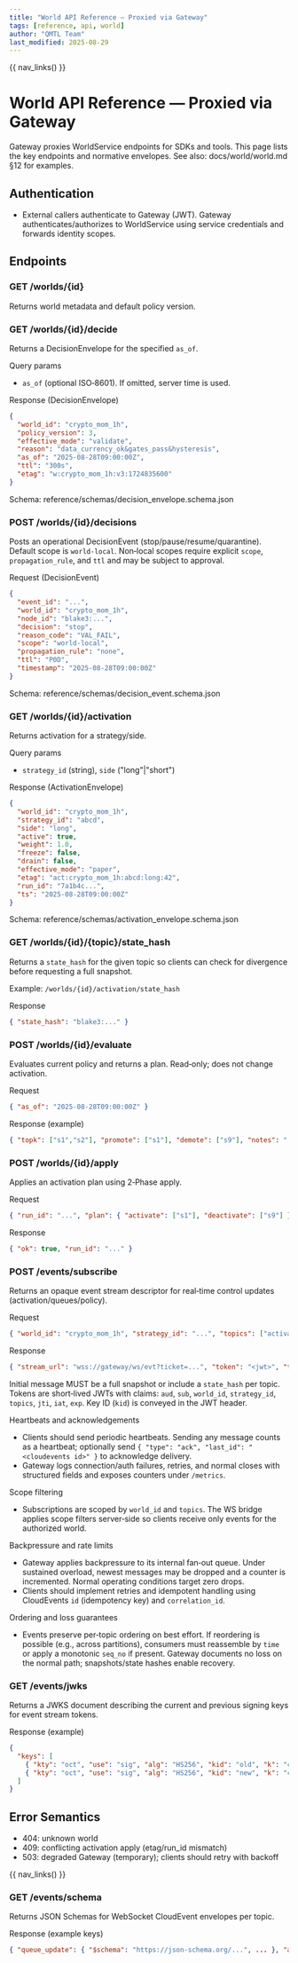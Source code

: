 ```yaml
---
title: "World API Reference — Proxied via Gateway"
tags: [reference, api, world]
author: "QMTL Team"
last_modified: 2025-08-29
---
```


{{ nav_links() }}

# World API Reference — Proxied via Gateway

Gateway proxies WorldService endpoints for SDKs and tools. This page lists the key endpoints and normative envelopes. See also: docs/world/world.md §12 for examples.

## Authentication

- External callers authenticate to Gateway (JWT). Gateway authenticates/authorizes to WorldService using service credentials and forwards identity scopes.

## Endpoints

### GET /worlds/{id}
Returns world metadata and default policy version.

### GET /worlds/{id}/decide
Returns a DecisionEnvelope for the specified `as_of`.

Query params
- `as_of` (optional ISO‑8601). If omitted, server time is used.

Response (DecisionEnvelope)
```json
{
  "world_id": "crypto_mom_1h",
  "policy_version": 3,
  "effective_mode": "validate",
  "reason": "data_currency_ok&gates_pass&hysteresis",
  "as_of": "2025-08-28T09:00:00Z",
  "ttl": "300s",
  "etag": "w:crypto_mom_1h:v3:1724835600"
}
```
Schema: reference/schemas/decision_envelope.schema.json

### POST /worlds/{id}/decisions
Posts an operational DecisionEvent (stop/pause/resume/quarantine). Default scope is `world-local`. Non‑local scopes require explicit `scope`, `propagation_rule`, and `ttl` and may be subject to approval.

Request (DecisionEvent)
```json
{
  "event_id": "...",
  "world_id": "crypto_mom_1h",
  "node_id": "blake3:...",
  "decision": "stop",
  "reason_code": "VAL_FAIL",
  "scope": "world-local",
  "propagation_rule": "none",
  "ttl": "P0D",
  "timestamp": "2025-08-28T09:00:00Z"
}
```
Schema: reference/schemas/decision_event.schema.json

### GET /worlds/{id}/activation
Returns activation for a strategy/side.

Query params
- `strategy_id` (string), `side` ("long"|"short")

Response (ActivationEnvelope)
```json
{
  "world_id": "crypto_mom_1h",
  "strategy_id": "abcd",
  "side": "long",
  "active": true,
  "weight": 1.0,
  "freeze": false,
  "drain": false,
  "effective_mode": "paper",
  "etag": "act:crypto_mom_1h:abcd:long:42",
  "run_id": "7a1b4c...",
  "ts": "2025-08-28T09:00:00Z"
}
```
Schema: reference/schemas/activation_envelope.schema.json

### GET /worlds/{id}/{topic}/state_hash
Returns a `state_hash` for the given topic so clients can check for divergence before requesting a full snapshot.

Example: `/worlds/{id}/activation/state_hash`

Response
```json
{ "state_hash": "blake3:..." }
```

### POST /worlds/{id}/evaluate
Evaluates current policy and returns a plan. Read‑only; does not change activation.

Request
```json
{ "as_of": "2025-08-28T09:00:00Z" }
```

Response (example)
```json
{ "topk": ["s1","s2"], "promote": ["s1"], "demote": ["s9"], "notes": "..." }
```

### POST /worlds/{id}/apply
Applies an activation plan using 2‑Phase apply.

Request
```json
{ "run_id": "...", "plan": { "activate": ["s1"], "deactivate": ["s9"] } }
```

Response
```json
{ "ok": true, "run_id": "..." }
```

### POST /events/subscribe
Returns an opaque event stream descriptor for real‑time control updates (activation/queues/policy).

Request
```json
{ "world_id": "crypto_mom_1h", "strategy_id": "...", "topics": ["activation", "queues"] }
```

Response
```json
{ "stream_url": "wss://gateway/ws/evt?ticket=...", "token": "<jwt>", "topics": ["activation"], "expires_at": "...", "fallback_url": "wss://gateway/ws" }
```
Initial message MUST be a full snapshot or include a `state_hash` per topic. Tokens are short‑lived JWTs with claims: `aud`, `sub`, `world_id`, `strategy_id`, `topics`, `jti`, `iat`, `exp`. Key ID (`kid`) is conveyed in the JWT header.

Heartbeats and acknowledgements
- Clients should send periodic heartbeats. Sending any message counts as a heartbeat; optionally send `{ "type": "ack", "last_id": "<cloudevents id>" }` to acknowledge delivery.
- Gateway logs connection/auth failures, retries, and normal closes with structured fields and exposes counters under `/metrics`.

Scope filtering
- Subscriptions are scoped by `world_id` and `topics`. The WS bridge applies scope filters server‑side so clients receive only events for the authorized world.

Backpressure and rate limits
- Gateway applies backpressure to its internal fan‑out queue. Under sustained overload, newest messages may be dropped and a counter is incremented. Normal operating conditions target zero drops.
- Clients should implement retries and idempotent handling using CloudEvents `id` (idempotency key) and `correlation_id`.

Ordering and loss guarantees
- Events preserve per‑topic ordering on best effort. If reordering is possible (e.g., across partitions), consumers must reassemble by `time` or apply a monotonic `seq_no` if present. Gateway documents no loss on the normal path; snapshots/state hashes enable recovery.

### GET /events/jwks
Returns a JWKS document describing the current and previous signing keys for event stream tokens.

Response (example)
```json
{
  "keys": [
    { "kty": "oct", "use": "sig", "alg": "HS256", "kid": "old", "k": "czE=" },
    { "kty": "oct", "use": "sig", "alg": "HS256", "kid": "new", "k": "czI=" }
  ]
}
```

## Error Semantics

- 404: unknown world
- 409: conflicting activation apply (etag/run_id mismatch)
- 503: degraded Gateway (temporary); clients should retry with backoff

{{ nav_links() }}

### GET /events/schema
Returns JSON Schemas for WebSocket CloudEvent envelopes per topic.

Response (example keys)
```json
{ "queue_update": { "$schema": "https://json-schema.org/...", ... }, "activation_updated": { ... } }
```
